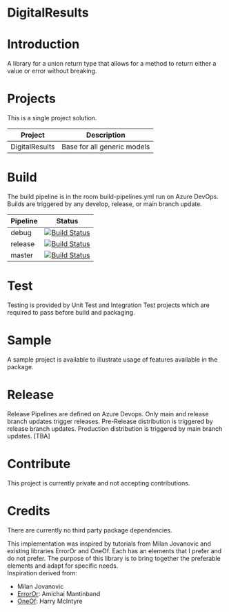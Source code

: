 DigitalResults
============================

# Introduction 
A library for a union return type that allows for a method to return either a value or error without breaking.

# Projects
This is a single project solution. 

Project | Description
--------|------------
DigitalResults   | Base for all generic models

# Build
The build pipeline is in the room build-pipelines.yml run on Azure DevOps.  Builds are triggered by any develop, release, or main branch update.  

Pipeline | Status
---------|--------
debug    | [![Build Status](https://dev.azure.com/DigitalCaesarLLC/DigitalResults/_apis/build/status%2FDigitalResults?repoName=DigitalResults&branchName=debug)](https://dev.azure.com/DigitalCaesarLLC/DigitalResults/_build/latest?definitionId=29&repoName=DigitalResults&branchName=debug)
release  | [![Build Status](https://dev.azure.com/DigitalCaesarLLC/DigitalResults/_apis/build/status%2FDigitalResults?repoName=DigitalResults&branchName=release)](https://dev.azure.com/DigitalCaesarLLC/DigitalResults/_build/latest?definitionId=29&repoName=DigitalResults&branchName=release)
master   | [![Build Status](https://dev.azure.com/DigitalCaesarLLC/DigitalResults/_apis/build/status%2FDigitalResults?repoName=DigitalResults&branchName=master)](https://dev.azure.com/DigitalCaesarLLC/DigitalResults/_build/latest?definitionId=29&repoName=DigitalResults&branchName=master)

# Test
Testing is provided by Unit Test and Integration Test projects which are required to pass before build and packaging. 

# Sample
A sample project is available to illustrate usage of features available in the package.  

# Release 
Release Pipelines are defined on Azure Devops.  Only main and release branch updates trigger releases.  Pre-Release distribution is triggered by release branch updates.  Production distribution is triggered by main branch updates.
[TBA]

# Contribute
This project is currently private and not accepting contributions.

# Credits
There are currently no third party package dependencies.

This implementation was inspired by tutorials from Milan Jovanovic and existing libraries ErrorOr and OneOf.  Each has an elements that I prefer and do not prefer.  The purpose of this library is to bring together the preferable elements and adapt for specific needs.  
Inspiration derived from: 
* Milan Jovanovic
* [ErrorOr](https://github.com/amantinband/error-or/blob/main/README.md): Amichai Mantinband
* [OneOf](https://github.com/mcintyre321/OneOf/blob/master/README.md): Harry McIntyre
